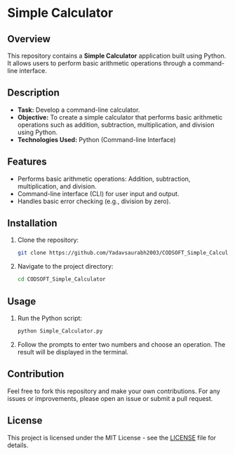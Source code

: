 # Simple Calculator

## Overview

This repository contains a **Simple Calculator** application built using Python. It allows users to perform basic arithmetic operations through a command-line interface.

## Description

- **Task:** Develop a command-line calculator.
- **Objective:** To create a simple calculator that performs basic arithmetic operations such as addition, subtraction, multiplication, and division using Python.
- **Technologies Used:** Python (Command-line Interface)

## Features

- Performs basic arithmetic operations: Addition, subtraction, multiplication, and division.
- Command-line interface (CLI) for user input and output.
- Handles basic error checking (e.g., division by zero).

## Installation

1. Clone the repository:
   ```bash
   git clone https://github.com/Yadavsaurabh2003/CODSOFT_Simple_Calculator/
   ```
2. Navigate to the project directory:
   ```bash
   cd CODSOFT_Simple_Calculator
   ```

## Usage

1. Run the Python script:
   ```bash
   python Simple_Calculator.py
   ```
2. Follow the prompts to enter two numbers and choose an operation. The result will be displayed in the terminal.

## Contribution

Feel free to fork this repository and make your own contributions. For any issues or improvements, please open an issue or submit a pull request.

## License

This project is licensed under the MIT License - see the [LICENSE](LICENSE) file for details.
